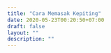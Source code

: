 ```yaml
---
title: "Cara Memasak Kepiting"
date: 2020-05-23T00:20:50+07:00
draft: false
layout: ""
description: ""
---
```


